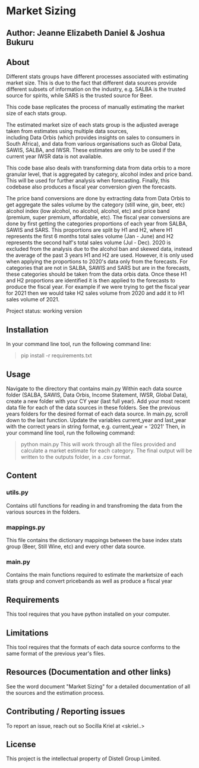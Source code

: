 # Market Sizing
## Author: Jeanne Elizabeth Daniel & Joshua Bukuru

## About
Different stats groups have different processes associated with estimating market size. 
This is due to the fact that different data sources provide different subsets of information on the industry, 
e.g. SALBA is the trusted source for spirits, while SARS is the trusted source for Beer. 

This code base replicates the process of manually estimating the market size of each stats group. 

The estimated market size of each stats group is the adjusted average taken from estimates using multiple data sources,  
including Data Orbis (which provides insights on sales to consumers in South Africa), and data from various organisations such as Global Data, SAWIS, SALBA, and IWSR. 
These estimates are only to be used if the current year IWSR data is not available. 

This code base also deals with transforming data from data orbis to a more granular level, that is aggregated by category,
alcohol index and price band. This will be used for further analysis when forecasting. Finally, this codebase also produces
a fiscal year conversion given the forecasts.

The price band conversions are done by extracting data from Data Orbis to get aggregate the sales volume by the category (still wine, gin, beer, etc) 
alcohol index (low alcohol, no alcohol, alcohol, etc) and price band (premium, super premium, affordable, etc). The fiscal year conversions
are done by first getting the categories proportions of each year from SALBA, SAWIS and SARS. This proportions are split by H1 and H2, where
H1 represents the first 6 months total sales volume (Jan - June) and H2 represents the second half's total sales volume (Jul - Dec).
2020 is excluded from the analysis due to the alcohol ban and skewed data, instead the average of the past 3 years H1 and H2 are used.
However, it is only used when applying the proportions to 2020's data only from the forecasts. For categories that are not in SALBA,
SAWIS and SARS but are in the forecasts, these categories should be taken from the data orbis data. Once these H1 and H2 proportions are 
identified it is then applied to the forecasts to produce the fiscal year. For example if we were trying to get the fiscal year for 2021
then we would take H2 sales volume from 2020 and add it to H1 sales volume of 2021. 

Project status: working version

## Installation

In your command line tool, run the following command line:
> pip install -r requirements.txt 

## Usage
Navigate to the directory that contains main.py
Within each data source folder (SALBA, SAWIS, Data Orbis, Income Statement, IWSR, Global Data), create a new folder with your CY year (last full year). 
Add your most recent data file for each of the data sources in these folders. See the previous years folders for the desired format of each data source. 
In main.py, scroll down to the last function. Update the variables current_year and last_year with the correct years in string format, e.g. current_year = '2021' 
Then, in your command line tool, run the following command:
> python main.py
This will work through all the files provided and calculate a market estimate for each category. The final output will be written to the outputs folder, in a .csv format. 

## Content

### utils.py
Contains util functions for reading in and transfroming the data from the various sources in the folders.

### mappings.py
This file contains the dictionary mappings between the base index stats group (Beer, Still Wine, etc) and every other data source. 

### main.py
Contains the main functions required to estimate the marketsize of each stats group and convert pricebands as well as produce a fiscal year


## Requirements
This tool requires that you have python installed on your computer. 

## Limitations
This tool requires that the formats of each data source conforms to the same format of the previous year's files.

## Resources (Documentation and other links)
See the word document "Market Sizing" for a detailed documentation of all the sources and the estimation process. 


## Contributing / Reporting issues
To report an issue, reach out so Socilla Kriel at <skriel..>

## License

This project is the intellectual property of Distell Group Limited. 
